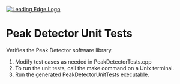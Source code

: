 [![Leading Edge Logo](https://media-exp1.licdn.com/dms/image/C4E0BAQF-UbPKHHBySg/company-logo_200_200/0?e=2159024400&v=beta&t=gL1TuL_tFEYqSpDxn2hsdtfIJe7isOleo7h-oLenYiE)](https://www.linkedin.com/company/leading-edge-mcmaster)


# Peak Detector Unit Tests
Verifies the Peak Detector software library. 

1. Modify test cases as needed in PeakDetectorTests.cpp
2. To run the unit tests, call the make command on a Unix terminal. 
3. Run the generated PeakDetectorUnitTests executable. 
